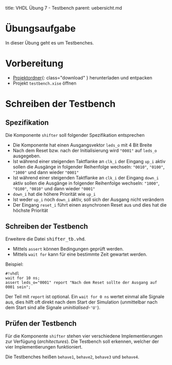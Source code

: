title: VHDL Übung 7 - Testbench
parent: uebersicht.md

# Übungsaufgabe

In dieser Übung geht es um Testbenches.

# Vorbereitung

* [Projektordner]({filename}vhdl_uebung_7.compress){: class="download" } herunterladen und entpacken
* Projekt `testbench.xise` öffnen

# Schreiben der Testbench
## Spezifikation
Die Komponente `shifter` soll folgender Spezifikation entsprechen

* Die Komponente hat einen Ausgangsvektor `leds_o` mit 4 Bit Breite
* Nach dem Reset bzw. nach der Initialisierung wird `"0001"` auf `leds_o` ausgegeben.
* Ist während einer steigenden Taktflanke an `clk_i` der Eingang `up_i` aktiv sollen die Ausgänge in folgender Reihenfolge wechseln: `"0010"`, `"0100"`, `"1000"` und dann wieder `"0001"`
* Ist während einer steigenden Taktflanke an `clk_i` der Eingang `down_i` aktiv sollen die Ausgänge in folgender Reihenfolge wechseln: `"1000"`, `"0100"`, `"0010"` und dann wieder `"0001"`
* `down_i` hat die höhere Priorität wie `up_i`
* Ist weder `up_i` noch `down_i` aktiv, soll sich der Ausgang nicht verändern
* Der Eingang `reset_i` führt einen asynchronen Reset aus und dies hat die höchste Priorität

## Schreiben der Testbench
Erweitere die Datei <samp>shifter_tb.vhd</samp>.

* Mittels `assert` können Bedingungen geprüft werden.
* Mittels `wait for` kann für eine bestimmte Zeit gewartet werden.

Beispiel:

    #!vhdl
    wait for 10 ns;
    assert leds_o="0001" report "Nach dem Reset sollte der Ausgang auf 0001 sein";

Der Teil mit `report` ist optional. Ein `wait for 0 ns` wertet einmal alle Signale aus, dies hilft oft direkt nach dem
Start der Simulation (unmittelbar nach dem Start sind alle Signale *uninitialised*-`'U'`).

## Prüfen der Testbench
Für die Komponente `shifter` stehen vier verschiedene Implementierungen zur Verfügung (*architectures*). Die Testbench
soll erkennen, welcher der vier Implementierungen funktioniert.

Die Testbenches heißen `behave1`, `behave2`, `behave3` und `behave4`.
